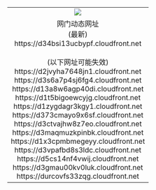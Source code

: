 ﻿<table>
  <tr></tr>
  <tr><td colspan=2 align=center><img src="https://d34bsi13ucbypf.cloudfront.net/Up/oGate.jpg" /></td></tr>
  <tr><td colspan=2 align=center>网门动态网址<br/>(最新)
<br>https://d34bsi13ucbypf.cloudfront.net
<br/><br/>(以下网址可能失效)
<br>https://d2jvyha7648jn1.cloudfront.net
<br>https://d3s6a7p4sj6fg4.cloudfront.net
<br>https://d13a8w6agp40di.cloudfront.net
<br>https://d1t5bigoewcyjg.cloudfront.net
<br>https://d1zygdagr3kgy1.cloudfront.net
<br>https://d373cmayo9x6sf.cloudfront.net
<br>https://d3ctvajhw8z7eo.cloudfront.net
<br>https://d3maqmuzkpinbk.cloudfront.net
<br>https://d1x3cpmbmegeyy.cloudfront.net
<br>https://d3vpafbd8s3ldc.cloudfront.net
<br>https://d5cs14nf4vwij.cloudfront.net
<br>https://d3gmau00kv0luk.cloudfront.net
<br>https://durcovfs33zqg.cloudfront.net
    </td>
  </tr>
</table>
